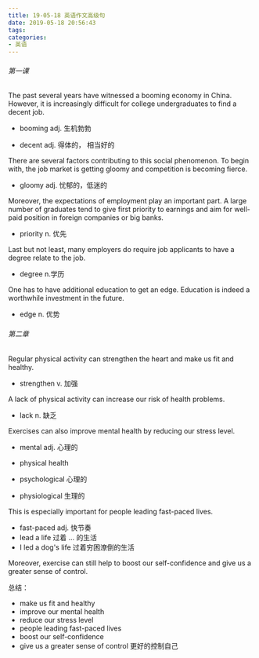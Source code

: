 ```yaml
---
title: 19-05-18 英语作文高级句
date: 2019-05-18 20:56:43
tags:
categories:
- 英语
---
```


###### 第一课

The past several years have witnessed a booming economy in China. However, it is increasingly difficult for college undergraduates to find a decent job.

- booming  adj. 生机勃勃

- decent  adj.   得体的， 相当好的

  

There are several factors contributing to this social phenomenon. To begin with, the job market is getting gloomy and competition is becoming fierce.

- gloomy adj. 忧郁的，低迷的

  

Moreover, the expectations of employment play an important part. A large number of graduates tend to give first priority to earnings and aim for well-paid position in foreign companies or big banks.

- priority  n. 优先

  

Last but not least, many employers do require job applicants to have a degree relate to the job.

- degree   n.学历

  

One has to have additional education to get an edge. Education is indeed a worthwhile investment in the  future.

- edge   n. 优势



######  第二章

Regular physical activity can strengthen the heart and make us fit and healthy.

+ strengthen    v. 加强



A lack of physical activity can increase our risk of health problems.

+ lack   n. 缺乏



Exercises can also improve mental health by reducing our stress level.

+ mental  adj. 心理的

+ physical health 
+ psychological       心理的
+ physiological      生理的



This is especially important for people leading fast-paced lives.

+ fast-paced adj. 快节奏
+ lead a life    过着 ... 的生活
+ I led a dog's life    过着穷困潦倒的生活



Moreover, exercise can still help to boost our self-confidence and give us a greater sense of control.

总结：

+ make us fit and healthy
+ improve our mental health
+ reduce our stress level
+ people leading fast-paced lives
+ boost our self-confidence
+ give us a greater sense of control       更好的控制自己

